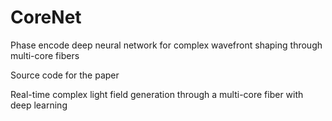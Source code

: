# CoreNet
Phase encode deep neural network for complex wavefront shaping through multi-core fibers

Source code for the paper

Real-time complex light field generation through a multi-core fiber with deep learning
